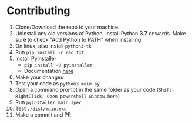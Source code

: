 # Contributing

1. Clone/Download the repo to your machine.
2. Uninstall any old versions of Python. Install Python **3.7** onwards. Make sure to check "Add Python to PATH" when installing
3. On linux, also install `python3-tk`
4. Run `pip install -r req.txt`
5. Install Pyinstaller
    - ```pip install -U pyinstaller```
    - Documentation [here](https://pyinstaller.readthedocs.io/en/v3.6/)
6. Make your changes
7. Test your code as `python3 main.py`
8. Open a command prompt in the same folder as your code (`Shift-RightClick, Open powershell window here`)
9. Run `pyinstaller main.spec`
10. Test `./dist/main.exe`
11. Make a commit and PR
